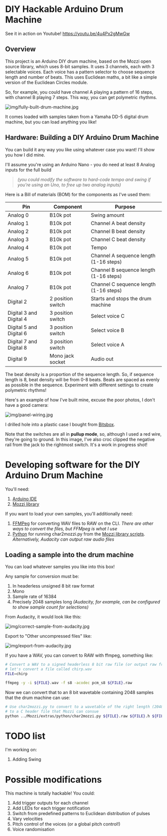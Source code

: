 DIY Hackable Arduino Drum Machine
==

See it in action on Youtube! https://youtu.be/4u4Px2gMwGw

Overview
--

This project is an Arduino DIY drum machine, based on the Mozzi open source library, which uses 8-bit samples. It uses 3 channels, each with 3 selectable voices.  Each voice has a pattern selector to choose sequence length and number of beats. This uses Euclidean maths, a bit like a simple version of the Euclidean Circles module.

So, for example, you could have channel A playing a pattern of 16 steps, with channel B playing 7 steps. This way, you can get polymetric rhythms.

![img/fully-built-drum-machine.jpg](img/fully-built-drum-machine.jpg)

It comes loaded with samples taken from a Yamaha DD-5 digital drum machine, but you can load anything you like!

Hardware: Building a DIY Arduino Drum Machine
--

You can build it any way you like using whatever case you want! I'll show you how I did mine.

I'll assume you're using an Arduino Nano - you do need at least 8 Analog inputs for the full build

> _(you could modify the software to hard-code tempo and swing if you're using an Uno, to free up two analog inputs)_

Here is a Bill of materials (BOM) for the components as I've used them:

Pin | Component         | Purpose
--- |-------------------| --- 
Analog 0 | B10k pot | Swing amount
Analog 1 | B10k pot | Channel A beat density
Analog 2 | B10k pot | Channel B beat density
Analog 3 | B10k pot | Channel C beat density
Analog 4 | B10k pot | Tempo
Analog 5 | B10k pot | Channel A sequence length (1-16 steps)
Analog 6 | B10k pot | Channel B sequence length (1-16 steps)
Analog 7 | B10k pot | Channel C sequence length (1-16 steps)
Digital 2 | 2 position switch | Starts and stops the drum machine
Digital 3 and Digital 4 | 3 position switch | Select voice C
Digital 5 and Digital 6 | 3 position switch | Select voice B
Digital 7 and Digital 8 | 3 position switch | Select voice A
Digital 9 | Mono jack socket | Audio out 

The beat density is a proportion of the sequence length. So, if sequence length is 8, beat density will be from 0-8 beats. Beats are spaced as evenly as possible in the sequence. Experiment with different settings to create polymetric rhythms!

Here's an example of how I've built mine, excuse the poor photos, I don't have a good camera:

![img/panel-wiring.jpg](img/panel-wiring.jpg)

I drilled hole into a plastic case I bought from [Bitsbox](https://www.bitsbox.co.uk/).

Note that the switches are all in **pullup mode**, so, although I used a red wire, they're going to ground. In this image, I've also croc clipped the negative rail from the jack to the rightmost switch. It's a work in progress shot!

Developing software for the DIY Arduino Drum Machine
==

You'll need:

1. [Arduino IDE](https://www.arduino.cc/en/software/)
2. [Mozzi library](https://sensorium.github.io/Mozzi/)

If you want to load your own samples, you'll additionally need: 

1. [FFMPeg](https://ffmpeg.org/) for converting WAV files to RAW on the CLI. _There are other ways to convert the files, but FFMpeg is what I use_
2. [Python](https://www.python.org/) for running char2mozzi.py from the [Mozzi library scripts](https://github.com/sensorium/Mozzi/tree/master/extras/python). _Alternatively, Audacity can output raw audio files_

Loading a sample into the drum machine
--

You can load whatever samples you like into this box!

Any sample for conversion must be:
1. In headerless unsigned 8 bit raw format
2. Mono
3. Sample rate of 16384
4. Precisely 2048 samples long _(Audacity, for example, can be configured to show sample count for selections)_

From Audacity, it would look like this:

![img/correct-sample-from-audacity.jpg](img/correct-sample-from-audacity.jpg)

Export to "Other uncompressed files" like:

![img/export-from-audacity.jpg](img/export-from-audacity.jpg)

If you have a WAV, you can convert to RAW with ffmpeg, something like:

```bash
# Convert a WAV to a signed headerless 8 bit raw file (or output raw from your audio editor)
# let's convert a file called chirp.wav
FILE=chirp

ffmpeg -y -i ${FILE}.wav -f s8 -acodec pcm_s8 ${FILE}.raw
```

Now we can convert that to an 8 bit wavetable containing 2048 samples that the drum machine can use:

```bash
# Use char2mozzi.py to convert to a wavetable of the right length (2048)
# to a C header file that Mozzi can consue
python ../Mozzi/extras/python/char2mozzi.py ${FILE}.raw ${FILE}.h ${FILE} 16384
```

TODO list
==

I'm working on:

1. Adding Swing

Possible modifications
==

This machine is totally hackable! You could:

1. Add trigger outputs for each channel
2. Add LEDs for each trigger notification
3. Switch from predefined patterns to Euclidean distribution of pulses
4. Vary velocities
5. Pitch control of the voices (or a global pitch control!)
6. Voice randomisation
